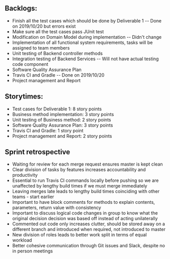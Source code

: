 ## Backlogs:
* Finish all the test cases which should be done by Deliverable 1 -- Done on 2019/10/20 but errors exist
* Make sure all the test cases pass JUnit test 
* Modification on Domain Model during implementation -- Didn't change
* Implementation of all functional system requirements, tasks will be assigned to team members
* Unit testing of Backend controller methods
* Integration testing of Backend Services -- Will not have actual testing code component
* Software Quality Assurance Plan
* Travis CI and Gradle -- Done on 2019/10/20
* Project management and Report

## Storytimes:
* Test cases for Deliverable 1: 8 story points
* Business method implementation: 3 story points
* Unit testing of Business method: 2 story points
* Software Quality Assurance Plan: 3 story points
* Travis CI and Gradle: 1 story point
* Project management and Report: 2 story points

## Sprint retrospective
* Waiting for review for each merge request ensures master is kept clean
* Clear division of tasks by features increases accountability and productivity
* Essential to run Travis CI commands locally before pushing so we are unaffected by lengthy build times if we must merge immediately
* Leaving merges late leads to lengthy build times coinciding with other teams - start earlier
* Important to have block comments for methods to explain contents, parameters, return value with consistency
* Important to discuss logical code changes in group to know what the original decision decision was based off instead of acting unilaterally
* Commented out code only increases clutter, should be stored away on a different branch and introduced when required, not introduced to master
* New division of roles leads to better work split in terms of equal workload 
* Better cohesive communication through Git issues and Slack, despite no in person meetings